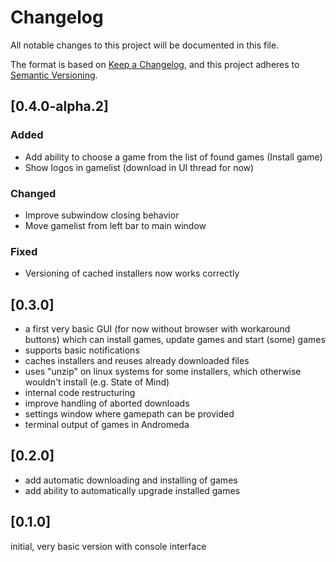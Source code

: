 # Changelog
All notable changes to this project will be documented in this file.

The format is based on [Keep a Changelog](https://keepachangelog.com/en/1.0.0/),
and this project adheres to [Semantic Versioning](https://semver.org/spec/v2.0.0.html).

## [0.4.0-alpha.2]

### Added
-   Add ability to choose a game from the list of found games (Install game)
-   Show logos in gamelist (download in UI thread for now)

### Changed
-   Improve subwindow closing behavior
-   Move gamelist from left bar to main window

### Fixed
-   Versioning of cached installers now works correctly

## [0.3.0]

-   a first very basic GUI (for now without browser with workaround buttons) which can install games, update games and start (some) games
-   supports basic notifications
-   caches installers and reuses already downloaded files
-   uses "unzip" on linux systems for some installers, which otherwise wouldn't install (e.g. State of Mind)
-   internal code restructuring
-   improve handling of aborted downloads
-   settings window where gamepath can be provided
-   terminal output of games in Andromeda

## [0.2.0]

-   add automatic downloading and installing of games
-   add ability to automatically upgrade installed games

## [0.1.0]

initial, very basic version with console interface
